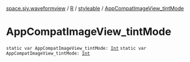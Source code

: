 [space.siy.waveformview](../../index.md) / [R](../index.md) / [styleable](index.md) / [AppCompatImageView_tintMode](./-app-compat-image-view_tint-mode.md)

# AppCompatImageView_tintMode

`static var AppCompatImageView_tintMode: `[`Int`](https://kotlinlang.org/api/latest/jvm/stdlib/kotlin/-int/index.html)
`static var AppCompatImageView_tintMode: `[`Int`](https://kotlinlang.org/api/latest/jvm/stdlib/kotlin/-int/index.html)